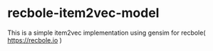 # recbole-item2vec-model
This is a simple item2vec implementation using gensim for recbole( https://recbole.io )
